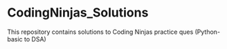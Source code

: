 # CodingNinjas_Solutions
This repository contains solutions to Coding Ninjas practice ques (Python-basic to DSA)
